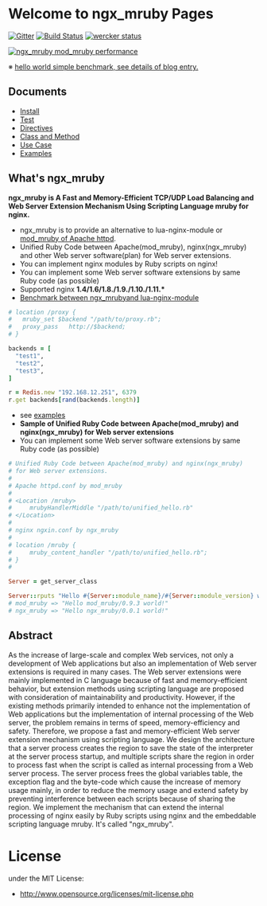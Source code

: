 # Welcome to ngx_mruby Pages

[![Gitter](https://badges.gitter.im/Join%20Chat.svg)](https://gitter.im/matsumoto-r/ngx_mruby?utm_source=badge&utm_medium=badge&utm_campaign=pr-badge&utm_content=badge)
[![Build Status](https://travis-ci.org/matsumoto-r/ngx_mruby.svg?branch=master)](https://travis-ci.org/matsumoto-r/ngx_mruby) [![wercker status](https://app.wercker.com/status/55f7f7af32d94b01a42f863f3635940c/s "wercker status")](https://app.wercker.com/project/bykey/55f7f7af32d94b01a42f863f3635940c)

[![ngx_mruby mod_mruby performance](https://github.com/matsumoto-r/mod_mruby/raw/master/images/performance_20140301.png)](http://blog.matsumoto-r.jp/?p=3974)

※ [hello world simple benchmark, see details of blog entry.](http://blog.matsumoto-r.jp/?p=3974)

## Documents
- [Install](https://github.com/matsumoto-r/ngx_mruby/wiki/Install)
- [Test](https://github.com/matsumoto-r/ngx_mruby/wiki/Test)
- [Directives](https://github.com/matsumoto-r/ngx_mruby/wiki/Directives)
- [Class and Method](https://github.com/matsumoto-r/ngx_mruby/wiki/Class-and-Method)
- [Use Case](https://github.com/matsumoto-r/ngx_mruby/wiki/Use-Case)
- [Examples](https://github.com/hsbt/nginx-tech-talk)

## What's ngx_mruby
__ngx_mruby is A Fast and Memory-Efficient TCP/UDP Load Balancing and Web Server Extension Mechanism Using Scripting Language mruby for nginx.__

- ngx_mruby is to provide an alternative to lua-nginx-module or [mod_mruby of Apache httpd](http://mod.mruby.org/).
- Unified Ruby Code between Apache(mod_mruby), nginx(ngx_mruby) and other Web server software(plan) for Web server extensions.
- You can implement nginx modules by Ruby scripts on nginx!
- You can implement some Web server software extensions by same Ruby code (as possible)
- Supported nginx __1.4/1.6/1.8./1.9./1.10./1.11.*__
- [Benchmark between ngx_mrubyand lua-nginx-module](https://www.techempower.com/benchmarks/#section=data-r10&hw=peak&test=plaintext&w=4-0)

```ruby
# location /proxy {
#   mruby_set $backend "/path/to/proxy.rb";
#   proxy_pass   http://$backend;
# }

backends = [
  "test1",
  "test2",
  "test3",
]

r = Redis.new "192.168.12.251", 6379
r.get backends[rand(backends.length)]
```

- see [examples](https://github.com/matsumoto-r/ngx_mruby/blob/master/example/nginx.conf)
- __Sample of Unified Ruby Code between Apache(mod_mruby) and nginx(ngx_mruby) for Web server extensions__
- You can implement some Web server software extensions by same Ruby code (as possible)

```ruby
# Unified Ruby Code between Apache(mod_mruby) and nginx(ngx_mruby)
# for Web server extensions.
#
# Apache httpd.conf by mod_mruby
#
# <Location /mruby>
#     mrubyHandlerMiddle "/path/to/unified_hello.rb"
# </Location>
#
# nginx ngxin.conf by ngx_mruby
#
# location /mruby {
#     mruby_content_handler "/path/to/unified_hello.rb";
# }
#

Server = get_server_class

Server::rputs "Hello #{Server::module_name}/#{Server::module_version} world!"
# mod_mruby => "Hello mod_mruby/0.9.3 world!"
# ngx_mruby => "Hello ngx_mruby/0.0.1 world!"
```

## Abstract

As the increase of large-scale and complex Web services, not only a development of Web applications but also an implementation of Web server extensions is required in many cases. The Web server extensions were mainly implemented in C language because of fast and memory-efficient behavior, but extension methods using scripting language are proposed with consideration of maintainability and productivity. However, if the existing methods primarily intended to enhance not the implementation of Web applications but the implementation of internal processing of the Web server, the problem remains in terms of speed, memory-efficiency and safety. Therefore, we propose a fast and memory-efficient Web server extension mechanism using scripting language. We design the architecture that a server process creates the region to save the state of the interpreter at the server process startup, and multiple scripts share the region in order to process fast when the script is called as internal processing from a Web server process. The server process frees the global variables table, the exception flag and the byte-code which cause the increase of memory usage mainly, in order to reduce the memory usage and extend safety by preventing interference between each scripts because of sharing the region. We implement the mechanism that can extend the internal processing of nginx easily by Ruby scripts using nginx and the embeddable scripting language mruby. It's called "ngx_mruby".

# License
under the MIT License:

* http://www.opensource.org/licenses/mit-license.php

